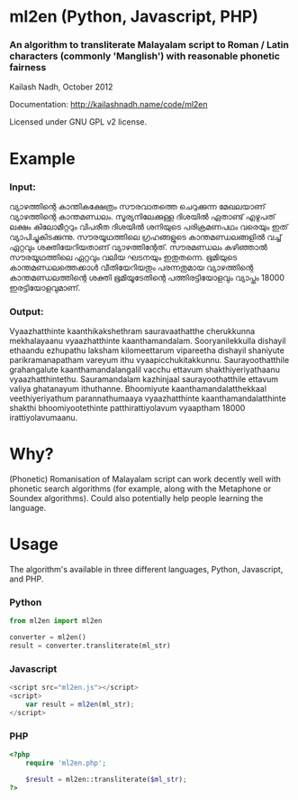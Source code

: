 # ml2en (Python, Javascript, PHP)
### An algorithm to transliterate Malayalam script to Roman / Latin characters (commonly 'Manglish') with reasonable phonetic fairness
Kailash Nadh, October 2012

Documentation: http://kailashnadh.name/code/ml2en

Licensed under GNU GPL v2 license.

# Example
### Input:
വ്യാഴത്തിന്റെ കാന്തികക്ഷേത്രം സൗരവാതത്തെ ചെറുക്കുന്ന മേഖലയാണ്‌ വ്യാഴത്തിന്റെ കാന്തമണ്ഡലം. സൂര്യനിലേക്കുള്ള ദിശയിൽ ഏതാണ്ട് എഴുപത് ലക്ഷം കിലോമീറ്ററും വിപരീത ദിശയിൽ ശനിയുടെ പരിക്രമണപഥം വരെയും ഇത് വ്യാപിച്ചുകിടക്കുന്നു. സൗരയൂഥത്തിലെ ഗ്രഹങ്ങളുടെ കാന്തമണ്ഡലങ്ങളിൽ വച്ച് ഏറ്റവും ശക്തിയേറിയതാണ്‌ വ്യാഴത്തിന്റേത്. സൗരമണ്ഡലം കഴിഞ്ഞാൽ സൗരയൂഥത്തിലെ ഏറ്റവും വലിയ ഘടനയും ഇതുതന്നെ. ഭൂമിയുടെ കാന്തമണ്ഡലത്തെക്കാൾ വീതിയേറിയതും പരന്നതുമായ വ്യാഴത്തിന്റെ കാന്തമണ്ഡലത്തിന്റെ ശക്തി ഭൂമിയൂടേതിന്റെ പത്തിരട്ടിയോളവും വ്യാപ്തം 18000 ഇരട്ടിയോളവുമാണ്‌.
### Output: 
Vyaazhatthinte kaanthikakshethram sauravaathatthe cherukkunna mekhalayaanu vyaazhatthinte kaanthamandalam. Sooryanilekkulla dishayil ethaandu ezhupathu laksham kilomeettarum vipareetha dishayil shaniyute parikramanapatham vareyum ithu vyaapicchukitakkunnu. Saurayoothatthile grahangalute kaanthamandalangalil vacchu ettavum shakthiyeriyathaanu vyaazhatthintethu. Sauramandalam kazhinjaal saurayoothatthile ettavum valiya ghatanayum ithuthanne. Bhoomiyute kaanthamandalatthekkaal veethiyeriyathum parannathumaaya vyaazhatthinte kaanthamandalatthinte shakthi bhoomiyootethinte patthirattiyolavum vyaaptham 18000 irattiyolavumaanu.

# Why?
(Phonetic) Romanisation of Malayalam script can work decently well with phonetic search algorithms (for example, along with the Metaphone or Soundex algorithms). Could also potentially help people learning the language.

# Usage
The algorithm's available in three different languages, Python, Javascript, and PHP.


### Python
```python
from ml2en import ml2en

converter = ml2en()
result = converter.transliterate(ml_str)
```

### Javascript
```javascript
<script src="ml2en.js"></script>
<script>
	var result = ml2en(ml_str);
</script>
```

### PHP
```php
<?php
	require 'ml2en.php';

	$result = ml2en::transliterate($ml_str);
?>
```
